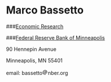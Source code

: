 # Marco Bassetto

###[Economic Research](https://www.minneapolisfed.org/economic-research)

###[Federal Reserve Bank of Minneapolis](http://www.minneapolisfed.org/)

90 Hennepin Avenue

Minneapolis, MN 55401

email: bassetto![AT](/images/at.gif)nber.org
